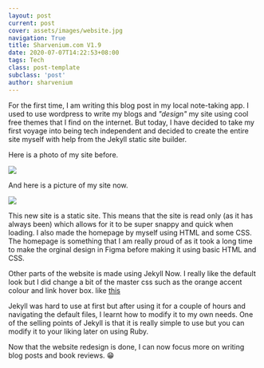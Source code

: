 ```yaml
---
layout: post
current: post
cover: assets/images/website.jpg
navigation: True
title: Sharvenium.com V1.9
date: 2020-07-07T14:22:53+08:00
tags: Tech
class: post-template
subclass: 'post'
author: sharvenium
---
```


For the first time, I am writing this blog post in my local note-taking app. I used to use wordpress to write my blogs and _"design"_ my site using cool free themes that I find on the internet. But today, I have decided to take my first voyage into being tech independent and decided to create the entire site myself with help from the Jekyll static site builder. 

Here is a photo of my site before.

<img src="{{site.baseurl}}/assets/images/oldsite.png">

And here is a picture of my site now. 

<img src="{{site.baseurl}}/assets/images/newsite.png">

This new site is a static site. This means that the site is read only (as it has always been) which allows for it to be super snappy and quick when loading. I also made the homepage by myself using HTML and some CSS. The homepage is something that I am really proud of as it took a long time to make the orginal design in Figma before making it using basic HTML and CSS. 

Other parts of the website is made using Jekyll Now. I really like the default look but I did change a bit of the master css such as the orange accent colour and link hover box. like [this]({{site.baseurl}}/2.0)

Jekyll was hard to use at first but after using it for a couple of hours and navigating the default files, I learnt how to modify it to my own needs. One of the selling points of Jekyll is that it is really simple to use but you can modify it to your liking later on using Ruby. 

Now that the website redesign is done, I can now focus more on writing blog posts and book reviews. 😁
